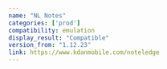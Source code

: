 ```yaml
---
name: "NL Notes"
categories: ['prod']
compatibility: emulation
display_result: "Compatible"
version_from: "1.12.23"
link: https://www.kdanmobile.com/noteledge
---
```


